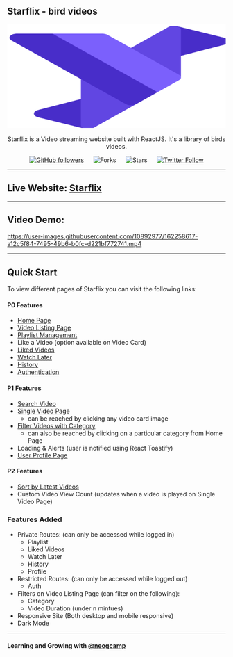 ## Starflix - bird videos

<div align="center">

<img alt="starling" src="./src/assets/starling.svg" width="1048px" height="238px" />

Starflix is a Video streaming website built with ReactJS. It's a library of birds videos.

[![GitHub followers](https://img.shields.io/github/followers/irohitgaur?style=social)](https://github.com/irohitgaur)
&emsp;
![Forks](https://img.shields.io/github/forks/irohitgaur/starflix)
&emsp;
![Stars](https://img.shields.io/github/stars/irohitgaur/starflix)
&emsp;
[![Twitter Follow](https://img.shields.io/twitter/follow/irohitgaur?style=social)](https://twitter.com/iRohitGaur)

</div>

---

## Live Website: [Starflix](https://starflix.netlify.app/)

---

## Video Demo:
https://user-images.githubusercontent.com/10892977/162258617-a12c5f84-7495-49b6-b0fc-d221bf772741.mp4

---

## Quick Start

To view different pages of Starflix you can visit the following links: 

#### P0 Features

- [Home Page](https://starflix.netlify.app/)
- [Video Listing Page](https://starflix.netlify.app/explore)
- [Playlist Management](https://starflix.netlify.app/playlist)
- Like a Video (option available on Video Card)
- [Liked Videos](https://starflix.netlify.app/likedvideos)
- [Watch Later](https://starflix.netlify.app/watchlater)
- [History](https://starflix.netlify.app/history)
- [Authentication](https://starflix.netlify.app/auth)

#### P1 Features

- [Search Video](https://starflix.netlify.app/explore)
- [Single Video Page](https://starflix.netlify.app/video/VwCcAh7FinU)
  - can be reached by clicking any video card image
- [Filter Videos with Category](https://starflix.netlify.app/explore)
  - can also be reached by clicking on a particular category from Home Page
- Loading & Alerts (user is notified using React Toastify)
- [User Profile Page](https://starflix.netlify.app/profile)

#### P2 Features

- [Sort by Latest Videos](https://starflix.netlify.app/explore)
- Custom Video View Count (updates when a video is played on Single Video Page)

### Features Added
- Private Routes: (can only be accessed while logged in)
  - Playlist
  - Liked Videos
  - Watch Later
  - History
  - Profile
- Restricted Routes: (can only be accessed while logged out)
  - Auth
- Filters on Video Listing Page (can filter on the following):
  - Category
  - Video Duration (under n mintues)
- Responsive Site (Both desktop and mobile responsive)
- Dark Mode

---

#### Learning and Growing with [@neogcamp](https://twitter.com/neogcamp)

